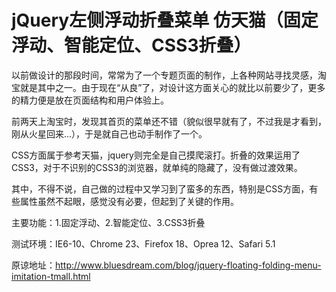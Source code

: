 jQuery左侧浮动折叠菜单 仿天猫（固定浮动、智能定位、CSS3折叠）
===============

以前做设计的那段时间，常常为了一个专题页面的制作，上各种网站寻找灵感，淘宝就是其中之一。由于现在“从良”了，对设计这方面关心的就比以前要少了，更多的精力便是放在页面结构和用户体验上。

前两天上淘宝时，发现其首页的菜单还不错（貌似很早就有了，不过我是才看到，刚从火星回来...），于是就自己也动手制作了一个。

CSS方面属于参考天猫，jquery则完全是自己摸爬滚打。折叠的效果运用了CSS3，对于不识别的CSS3的浏览器，就单纯的隐藏了，没有做过渡效果。

其中，不得不说，自己做的过程中又学习到了蛮多的东西，特别是CSS方面，有些属性虽然不起眼，感觉没有必要，但起到了关键的作用。

主要功能：1.固定浮动、2.智能定位、3.CSS3折叠

测试环境：IE6-10、Chrome 23、Firefox 18、Oprea 12、Safari 5.1

原谅地址：http://www.bluesdream.com/blog/jquery-floating-folding-menu-imitation-tmall.html
